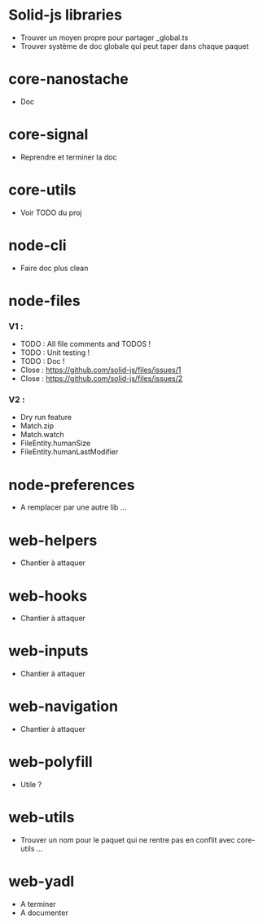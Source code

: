 # Solid-js libraries
- Trouver un moyen propre pour partager _global.ts
- Trouver système de doc globale qui peut taper dans chaque paquet

# core-nanostache
- Doc

# core-signal
- Reprendre et terminer la doc

# core-utils
- Voir TODO du proj

# node-cli
- Faire doc plus clean

# node-files
### V1 :
- TODO : All file comments and TODOS !
- TODO : Unit testing !
- TODO : Doc !
- Close : https://github.com/solid-js/files/issues/1
- Close : https://github.com/solid-js/files/issues/2

### V2 :
- Dry run feature 
- Match.zip
- Match.watch
- FileEntity.humanSize
- FileEntity.humanLastModifier

# node-preferences
- A remplacer par une autre lib ...

# web-helpers
- Chantier à attaquer

# web-hooks
- Chantier à attaquer

# web-inputs
- Chantier à attaquer

# web-navigation
- Chantier à attaquer

# web-polyfill
- Utile ?

# web-utils
- Trouver un nom pour le paquet qui ne rentre pas en conflit avec core-utils ...

# web-yadl
- A terminer 
- A documenter


